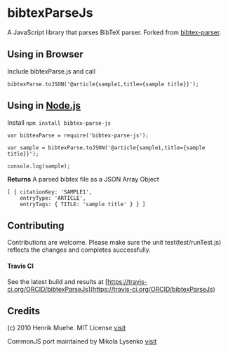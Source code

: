 bibtexParseJs
=============
A JavaScript library that parses BibTeX parser. Forked from 
[bibtex-parser](https://github.com/mikolalysenko/bibtex-parser).


## Using in Browser
Include bibtexParse.js and call 

```
bibtexParse.toJSON('@article{sample1,title={sample title}}');
```

## Using in [Node.js](http://nodejs.org/)
Install     ```npm install bibtex-parse-js```

```
var bibtexParse = require('bibtex-parse-js');

var sample = bibtexParse.toJSON('@article{sample1,title={sample title}}');

console.log(sample);
``` 

**Returns** A parsed bibtex file as a JSON Array Object

```
[ { citationKey: 'SAMPLE1',
    entryType: 'ARTICLE',
    entryTags: { TITLE: 'sample title' } } ]
```

## Contributing
   Contributions are welcome. Please make sure the unit test(test/runTest.js) reflects the
   changes and completes successfully. 

#### Travis CI
See the latest build and results at [https://travis-ci.org/ORCID/bibtexParseJs](https://travis-ci.org/ORCID/bibtexParseJs)

## Credits
(c) 2010 Henrik Muehe.  MIT License 
[visit](https://code.google.com/p/bibtex-js/)


CommonJS port maintained by Mikola Lysenko 
[visit](https://github.com/mikolalysenko/bibtex-parser)

